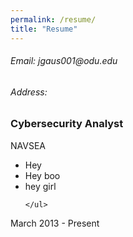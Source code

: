 ```yaml
---
permalink: /resume/
title: "Resume"
---
```

<h6> Email: jgaus001@odu.edu </h6>
<h6> Address: </h6>


<div>
  <div>
   <h3>Cybersecurity Analyst</h3>
     <div>NAVSEA</div>
    <ul>
      <li> Hey </li>
      <li> Hey boo </li>
      <li> hey girl </li>
    
    </ul>
    
    
   </div>
  <div> <span> March 2013 - Present</span></div>
</div>
